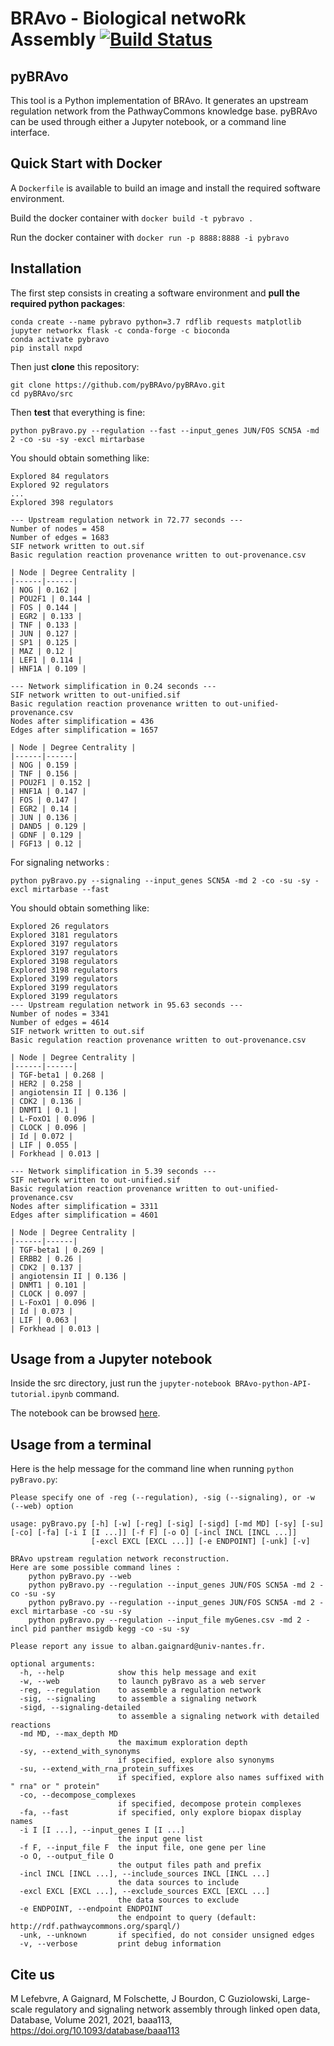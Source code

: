 # BRAvo - Biological netwoRk Assembly [![Build Status](https://travis-ci.org/albangaignard/pyBravo.svg?branch=master)](https://travis-ci.org/albangaignard/pyBravo)
## pyBRAvo
This tool is a Python implementation of BRAvo. It generates an upstream regulation network from the PathwayCommons knowledge base.
pyBRAvo can be used through either a Jupyter notebook, or a command line interface.

## Quick Start with Docker
A `Dockerfile` is available to build an image and install the required software environment.

Build the docker container with
```docker build -t pybravo .```

Run the docker container with
```docker run -p 8888:8888 -i pybravo```

## Installation  
The first step consists in creating a software environment and **pull the required python packages**:
```
conda create --name pybravo python=3.7 rdflib requests matplotlib jupyter networkx flask -c conda-forge -c bioconda
conda activate pybravo
pip install nxpd
```
Then just **clone** this repository:
```
git clone https://github.com/pyBRAvo/pyBRAvo.git
cd pyBRAvo/src
```
Then **test** that everything is fine:
```
python pyBravo.py --regulation --fast --input_genes JUN/FOS SCN5A -md 2 -co -su -sy -excl mirtarbase
```
You should obtain something like:
```
Explored 84 regulators
Explored 92 regulators
...
Explored 398 regulators

--- Upstream regulation network in 72.77 seconds ---
Number of nodes = 458
Number of edges = 1683
SIF network written to out.sif
Basic regulation reaction provenance written to out-provenance.csv

| Node | Degree Centrality |
|------|------|
| NOG | 0.162 |
| POU2F1 | 0.144 |
| FOS | 0.144 |
| EGR2 | 0.133 |
| TNF | 0.133 |
| JUN | 0.127 |
| SP1 | 0.125 |
| MAZ | 0.12 |
| LEF1 | 0.114 |
| HNF1A | 0.109 |

--- Network simplification in 0.24 seconds ---
SIF network written to out-unified.sif
Basic regulation reaction provenance written to out-unified-provenance.csv
Nodes after simplification = 436
Edges after simplification = 1657

| Node | Degree Centrality |
|------|------|
| NOG | 0.159 |
| TNF | 0.156 |
| POU2F1 | 0.152 |
| HNF1A | 0.147 |
| FOS | 0.147 |
| EGR2 | 0.14 |
| JUN | 0.136 |
| DAND5 | 0.129 |
| GDNF | 0.129 |
| FGF13 | 0.12 |

```

For signaling networks :
```
python pyBravo.py --signaling --input_genes SCN5A -md 2 -co -su -sy -excl mirtarbase --fast
```
You should obtain something like:
```
Explored 26 regulators
Explored 3181 regulators
Explored 3197 regulators
Explored 3197 regulators
Explored 3198 regulators
Explored 3198 regulators
Explored 3199 regulators
Explored 3199 regulators
Explored 3199 regulators
--- Upstream regulation network in 95.63 seconds ---
Number of nodes = 3341
Number of edges = 4614
SIF network written to out.sif
Basic regulation reaction provenance written to out-provenance.csv

| Node | Degree Centrality |
|------|------|
| TGF-beta1 | 0.268 |
| HER2 | 0.258 |
| angiotensin II | 0.136 |
| CDK2 | 0.136 |
| DNMT1 | 0.1 |
| L-FoxO1 | 0.096 |
| CLOCK | 0.096 |
| Id | 0.072 |
| LIF | 0.055 |
| Forkhead | 0.013 |

--- Network simplification in 5.39 seconds ---
SIF network written to out-unified.sif
Basic regulation reaction provenance written to out-unified-provenance.csv
Nodes after simplification = 3311
Edges after simplification = 4601

| Node | Degree Centrality |
|------|------|
| TGF-beta1 | 0.269 |
| ERBB2 | 0.26 |
| CDK2 | 0.137 |
| angiotensin II | 0.136 |
| DNMT1 | 0.101 |
| CLOCK | 0.097 |
| L-FoxO1 | 0.096 |
| Id | 0.073 |
| LIF | 0.063 |
| Forkhead | 0.013 |
```
## Usage from a Jupyter notebook
Inside the src directory, just run the `jupyter-notebook BRAvo-python-API-tutorial.ipynb` command.

The notebook can be browsed [here](https://github.com/albangaignard/pyBravo/blob/master/src/BRAvo-python-API-tutorial.ipynb).

## Usage from a terminal
Here is the help message for the command line when running `python pyBravo.py`:
```
Please specify one of -reg (--regulation), -sig (--signaling), or -w (--web) option

usage: pyBravo.py [-h] [-w] [-reg] [-sig] [-sigd] [-md MD] [-sy] [-su] [-co] [-fa] [-i I [I ...]] [-f F] [-o O] [-incl INCL [INCL ...]]
                  [-excl EXCL [EXCL ...]] [-e ENDPOINT] [-unk] [-v]

BRAvo upstream regulation network reconstruction.
Here are some possible command lines :
    python pyBravo.py --web
    python pyBravo.py --regulation --input_genes JUN/FOS SCN5A -md 2 -co -su -sy
    python pyBravo.py --regulation --input_genes JUN/FOS SCN5A -md 2 -excl mirtarbase -co -su -sy
    python pyBravo.py --regulation --input_file myGenes.csv -md 2 -incl pid panther msigdb kegg -co -su -sy

Please report any issue to alban.gaignard@univ-nantes.fr.

optional arguments:
  -h, --help            show this help message and exit
  -w, --web             to launch pyBravo as a web server
  -reg, --regulation    to assemble a regulation network
  -sig, --signaling     to assemble a signaling network
  -sigd, --signaling-detailed
                        to assemble a signaling network with detailed reactions
  -md MD, --max_depth MD
                        the maximum exploration depth
  -sy, --extend_with_synonyms
                        if specified, explore also synonyms
  -su, --extend_with_rna_protein_suffixes
                        if specified, explore also names suffixed with " rna" or " protein"
  -co, --decompose_complexes
                        if specified, decompose protein complexes
  -fa, --fast           if specified, only explore biopax display names
  -i I [I ...], --input_genes I [I ...]
                        the input gene list
  -f F, --input_file F  the input file, one gene per line
  -o O, --output_file O
                        the output files path and prefix
  -incl INCL [INCL ...], --include_sources INCL [INCL ...]
                        the data sources to include
  -excl EXCL [EXCL ...], --exclude_sources EXCL [EXCL ...]
                        the data sources to exclude
  -e ENDPOINT, --endpoint ENDPOINT
                        the endpoint to query (default: http://rdf.pathwaycommons.org/sparql/)
  -unk, --unknown       if specified, do not consider unsigned edges
  -v, --verbose         print debug information
```

## Cite us
M Lefebvre, A Gaignard, M Folschette, J Bourdon, C Guziolowski, Large-scale regulatory and signaling network assembly through linked open data, Database, Volume 2021, 2021, baaa113, https://doi.org/10.1093/database/baaa113